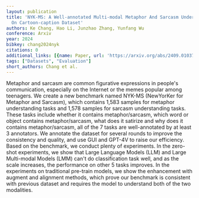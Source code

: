 ```yaml
---
layout: publication
title: 'NYK-MS: A Well-annotated Multi-modal Metaphor And Sarcasm Understanding Benchmark
  On Cartoon-caption Dataset'
authors: Ke Chang, Hao Li, Junzhao Zhang, Yunfang Wu
conference: Arxiv
year: 2024
bibkey: chang2024nyk
citations: 0
additional_links: [{name: Paper, url: 'https://arxiv.org/abs/2409.01037'}]
tags: ["Datasets", "Evaluation"]
short_authors: Chang et al.
---
```

Metaphor and sarcasm are common figurative expressions in people's
communication, especially on the Internet or the memes popular among teenagers.
We create a new benchmark named NYK-MS (NewYorKer for Metaphor and Sarcasm),
which contains 1,583 samples for metaphor understanding tasks and 1,578 samples
for sarcasm understanding tasks. These tasks include whether it contains
metaphor/sarcasm, which word or object contains metaphor/sarcasm, what does it
satirize and why does it contains metaphor/sarcasm, all of the 7 tasks are
well-annotated by at least 3 annotators. We annotate the dataset for several
rounds to improve the consistency and quality, and use GUI and GPT-4V to raise
our efficiency. Based on the benchmark, we conduct plenty of experiments. In
the zero-shot experiments, we show that Large Language Models (LLM) and Large
Multi-modal Models (LMM) can't do classification task well, and as the scale
increases, the performance on other 5 tasks improves. In the experiments on
traditional pre-train models, we show the enhancement with augment and
alignment methods, which prove our benchmark is consistent with previous
dataset and requires the model to understand both of the two modalities.